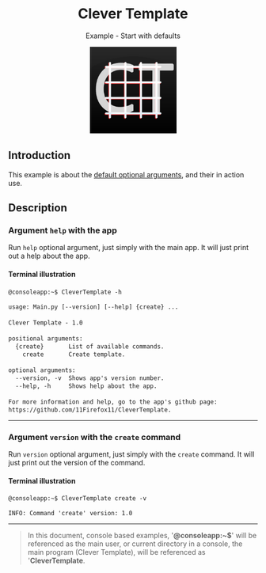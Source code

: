 <h1 align="center" id="CleverTemplate">Clever Template</h1>
<p align="center">Example - Start with defaults</p>
<p align="center"><img src="../../assets/icon_ct.jpg" height="175"></p>

## Introduction
This example is about the [default optional arguments](../../README.md#default-optional-arguments), and their in action use.

## Description
### Argument `help` with the app
Run `help` optional argument, just simply with the main app.
It will just print out a help about the app.

#### Terminal illustration
```console
@consoleapp:~$ CleverTemplate -h
```
```
usage: Main.py [--version] [--help] {create} ...

Clever Template - 1.0

positional arguments:
  {create}       List of available commands.
    create       Create template.

optional arguments:
  --version, -v  Shows app's version number.
  --help, -h     Shows help about the app.

For more information and help, go to the app's github page: https://github.com/11Firefox11/CleverTemplate.
```
---
### Argument `version` with the `create` command
Run `version` optional argument, just simply with the `create` command.
It will just print out the version of the command.

#### Terminal illustration
```console
@consoleapp:~$ CleverTemplate create -v
```
```
INFO: Command 'create' version: 1.0
```
---
> In this document, console based examples, '**@consoleapp:~$**' will be referenced as the main user, or current directory in a console, the main program (Clever Template), will be referenced as '**CleverTemplate**.  